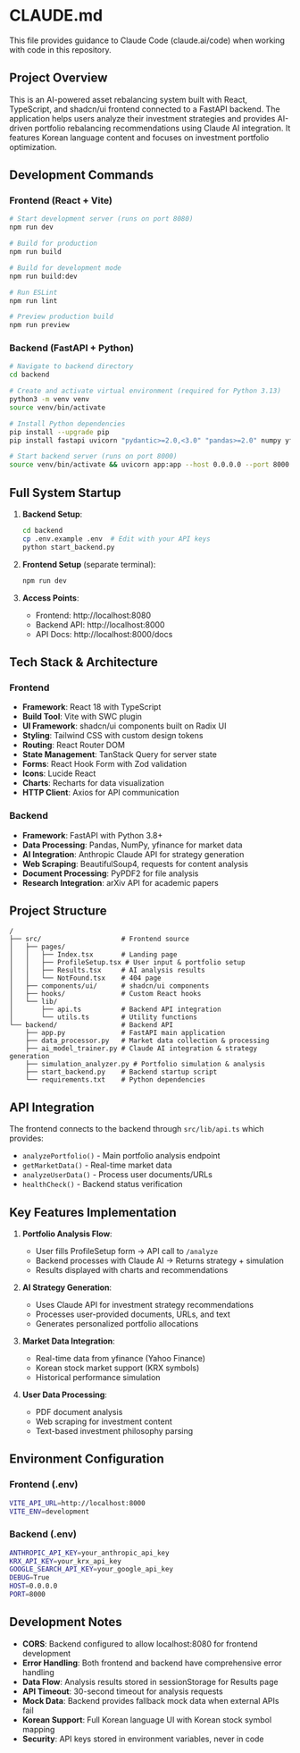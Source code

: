 # CLAUDE.md

This file provides guidance to Claude Code (claude.ai/code) when working with code in this repository.

## Project Overview

This is an AI-powered asset rebalancing system built with React, TypeScript, and shadcn/ui frontend connected to a FastAPI backend. The application helps users analyze their investment strategies and provides AI-driven portfolio rebalancing recommendations using Claude AI integration. It features Korean language content and focuses on investment portfolio optimization.

## Development Commands

### Frontend (React + Vite)
```bash
# Start development server (runs on port 8080)
npm run dev

# Build for production
npm run build

# Build for development mode
npm run build:dev

# Run ESLint
npm run lint

# Preview production build
npm run preview
```

### Backend (FastAPI + Python)
```bash
# Navigate to backend directory
cd backend

# Create and activate virtual environment (required for Python 3.13)
python3 -m venv venv
source venv/bin/activate

# Install Python dependencies
pip install --upgrade pip
pip install fastapi uvicorn "pydantic>=2.0,<3.0" "pandas>=2.0" numpy yfinance requests beautifulsoup4 python-multipart aiofiles python-dotenv httpx lxml PyPDF2 arxiv anthropic

# Start backend server (runs on port 8000)
source venv/bin/activate && uvicorn app:app --host 0.0.0.0 --port 8000 --reload
```

## Full System Startup

1. **Backend Setup**:
   ```bash
   cd backend
   cp .env.example .env  # Edit with your API keys
   python start_backend.py
   ```

2. **Frontend Setup** (separate terminal):
   ```bash
   npm run dev
   ```

3. **Access Points**:
   - Frontend: http://localhost:8080
   - Backend API: http://localhost:8000
   - API Docs: http://localhost:8000/docs

## Tech Stack & Architecture

### Frontend
- **Framework**: React 18 with TypeScript
- **Build Tool**: Vite with SWC plugin
- **UI Framework**: shadcn/ui components built on Radix UI
- **Styling**: Tailwind CSS with custom design tokens
- **Routing**: React Router DOM
- **State Management**: TanStack Query for server state
- **Forms**: React Hook Form with Zod validation
- **Icons**: Lucide React
- **Charts**: Recharts for data visualization
- **HTTP Client**: Axios for API communication

### Backend
- **Framework**: FastAPI with Python 3.8+
- **Data Processing**: Pandas, NumPy, yfinance for market data
- **AI Integration**: Anthropic Claude API for strategy generation
- **Web Scraping**: BeautifulSoup4, requests for content analysis
- **Document Processing**: PyPDF2 for file analysis
- **Research Integration**: arXiv API for academic papers

## Project Structure

```
/
├── src/                    # Frontend source
│   ├── pages/
│   │   ├── Index.tsx       # Landing page
│   │   ├── ProfileSetup.tsx # User input & portfolio setup
│   │   ├── Results.tsx     # AI analysis results
│   │   └── NotFound.tsx    # 404 page
│   ├── components/ui/      # shadcn/ui components
│   ├── hooks/              # Custom React hooks
│   └── lib/
│       ├── api.ts          # Backend API integration
│       └── utils.ts        # Utility functions
└── backend/                # Backend API
    ├── app.py              # FastAPI main application
    ├── data_processor.py   # Market data collection & processing
    ├── ai_model_trainer.py # Claude AI integration & strategy generation
    ├── simulation_analyzer.py # Portfolio simulation & analysis
    ├── start_backend.py    # Backend startup script
    └── requirements.txt    # Python dependencies
```

## API Integration

The frontend connects to the backend through `src/lib/api.ts` which provides:
- `analyzePortfolio()` - Main portfolio analysis endpoint
- `getMarketData()` - Real-time market data
- `analyzeUserData()` - Process user documents/URLs
- `healthCheck()` - Backend status verification

## Key Features Implementation

1. **Portfolio Analysis Flow**:
   - User fills ProfileSetup form → API call to `/analyze`
   - Backend processes with Claude AI → Returns strategy + simulation
   - Results displayed with charts and recommendations

2. **AI Strategy Generation**:
   - Uses Claude API for investment strategy recommendations
   - Processes user-provided documents, URLs, and text
   - Generates personalized portfolio allocations

3. **Market Data Integration**:
   - Real-time data from yfinance (Yahoo Finance)
   - Korean stock market support (KRX symbols)
   - Historical performance simulation

4. **User Data Processing**:
   - PDF document analysis
   - Web scraping for investment content
   - Text-based investment philosophy parsing

## Environment Configuration

### Frontend (.env)
```bash
VITE_API_URL=http://localhost:8000
VITE_ENV=development
```

### Backend (.env)
```bash
ANTHROPIC_API_KEY=your_anthropic_api_key
KRX_API_KEY=your_krx_api_key
GOOGLE_SEARCH_API_KEY=your_google_api_key
DEBUG=True
HOST=0.0.0.0
PORT=8000
```

## Development Notes

- **CORS**: Backend configured to allow localhost:8080 for frontend development
- **Error Handling**: Both frontend and backend have comprehensive error handling
- **Data Flow**: Analysis results stored in sessionStorage for Results page
- **API Timeout**: 30-second timeout for analysis requests
- **Mock Data**: Backend provides fallback mock data when external APIs fail
- **Korean Support**: Full Korean language UI with Korean stock symbol mapping
- **Security**: API keys stored in environment variables, never in code
